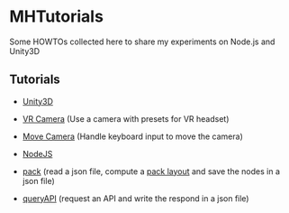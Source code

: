 # MHTutorials
Some HOWTOs collected here to share my experiments on Node.js and Unity3D

## Tutorials

* [Unity3D](https://store.unity.com/)
 * [VR Camera](https://github.com/mhebrard/MHTutorials/tree/master/unity3d/MHUtils/VRCamera) (Use a camera with presets for VR headset)
 * [Move Camera](https://github.com/mhebrard/MHTutorials/tree/master/unity3d/MHUtils/MoveCamera) (Handle keyboard input to move the camera)

* [NodeJS](https://nodejs.org/)
 * [pack](https://github.com/mhebrard/MHTutorials/tree/master/nodejs/Scripts/pack.js) (read a json file, compute a [pack layout](https://github.com/d3/d3-hierarchy/blob/master/README.md#pack) and save the nodes in a json file)
 * [queryAPI](https://github.com/mhebrard/MHTutorials/tree/master/nodejs/Scripts/queryapi.js) (request an API and write the respond in a json file)
